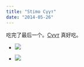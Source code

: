```yaml
---
title: "Stimo Сүүт"
date: "2014-05-26"
---
```


吃完了最后一个。[Сүүт](http://stimo.mn/products/%D1%81%D2%AF%D2%AF%D1%82/) 真好吃。

- ![](https://furengete.files.wordpress.com/2017/07/img_0998.jpg?w=765)
    
- ![](https://furengete.files.wordpress.com/2017/07/img_1002.jpg?w=765)
